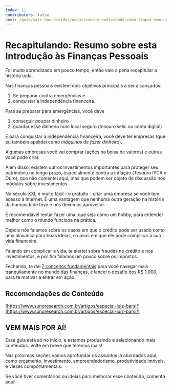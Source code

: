```yaml
---
index: 11
contributors: false
next: /guia/sair-das-dividas/negativado-e-endividado-como-limpar-meu-nome/
---
```


# Recapitulando: Resumo sobre esta Introdução às Finanças Pessoais

Foi muito aprendizado em pouco tempo, então vale a pena recapitular a história toda.

Nas finanças pessoais existem dois objetivos principais a ser alcançados:

1. Se preparar contra emergências e
2. conquistar a independência financeira.

Para se preparar para emergências, você deve

1. conseguir poupar dinheiro
2. guardar esse dinheiro num local seguro (tesouro selic ou conta digital)

E para conquistar a independência financeira, você deve ter empresas (que eu também apelidei como *máquinas de fazer dinheiro*).

Algumas empresas você vai comprar (ações na bolsa de valores) e outras você pode criar.

Além disso, existem outros investimentos importantes para proteger seu patrimônio no longo prazo, especialmente contra a inflação (Tesouro IPCA e Ouro), que não comentei aqui, mas que podem ser objeto de discussão nos módulos sobre investimentos.

No século XXI, é muito fácil - e gratuito - criar uma empresa se você tem acesso à Internet. É uma vantagem que nenhuma outra geração na história da humanidade teve e nós devemos aproveitar.

É recomendável tentar fazer uma, que seja como um hobby, para entender melhor como o mundo funciona na prática.

Depois nós falamos sobre os casos em que o crédito pode ser usado como uma alavanca para boas ideias, e casos em que ele pode complicar a sua vida financeira.

Falando em complicar a vida, te alertei sobre fraudes no crédito e nos investimentos, e por fim falamos um pouco sobre os Impostos.

Fechando, te dei [7 conceitos fundamentais](/guia/inicio/9-sete-conceitos-fundamentais-das-financas-pessoais) para você navegar mais tranquilamente no mundo das finanças, e lancei [o desafio dos R$ 1.000](/guia/inicio/10-desafio-dos-1000-reais), para te motivar a entrar em ação.

## Recomendações de Conteúdo

[https://www.sunoresearch.com.br/artigos/especial-luiz-barsi/](https://www.sunoresearch.com.br/artigos/especial-luiz-barsi/)

## VEM MAIS POR AÍ!
Esse guia está só no início, e estamos produzindo e selecionando mais conteúdos. Volte em breve que teremos mais!

Nas próximas seções vamos aprofundar os assuntos já abordados aqui, como orçamento, investimento, empreendedorismo, produtividade imóveis, e vieses comportamentais.

Se você tiver comentários ou ideias para melhorar esse conteúdo, comenta aqui!
